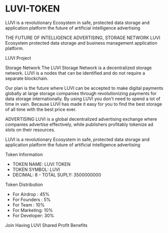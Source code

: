 # LUVI-TOKEN

LUVI is a revolutionary Ecosystem in safe, protected data storage and application platform the future of artificial intelligence advertising

THE FUTURE OF INTELLIGENCE ADVERTISING, STORAGE NETWORK
LUVI Ecosystem protected data storage and business management application platform.

LUVI Project

Storage Network 
The LUVI Storage Network is a decentralized storage network. LUVI is a nodes that can be identified and do not require a separate blockchain.

Our plan is the future where LUVI can be accepted to make digital payments globally at large storage companies through revolutionizing payments for data storage internationally. By using LUVI you don't need to spend a lot of time in vain. Because LUVI has made it easy for you to find the best storage of all time with the best price ever.

ADVERTISING 
LUVI is a global decentralized advertising exchange where companies advertise effectively, while publishers profitably tokenize ad slots on their resources.

LUVI is a revolutionary Ecosystem in safe, protected data storage and application platform the future of artificial intelligence advertising

 Token Information 
- TOKEN NAME: LUVI TOKEN 
- TOKEN SYMBOL: LUVI 
- DECIMAL: 8 - TOTAL SUPLY: 3500000000 

Token Distribution 
- For Airdrop : 45% 
- For Founders : 5% 
- For Team : 10% 
- For Marketing: 10% 
- For Developer: 30%

Join Having LUVI Shared Profit Benefits
